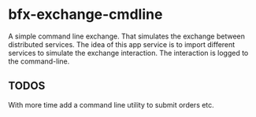 # bfx-exchange-cmdline
A simple command line exchange. That simulates the exchange between distributed services.
The idea of this app service is to import different services to simulate the exchange interaction.
The interaction is logged to the command-line.

## TODOS
With more time add a command line utility to submit orders etc.
